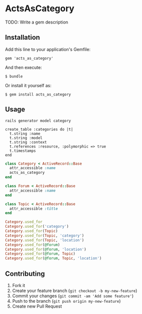 # ActsAsCategory

TODO: Write a gem description

## Installation

Add this line to your application's Gemfile:

    gem 'acts_as_category'

And then execute:

    $ bundle

Or install it yourself as:

    $ gem install acts_as_category

## Usage

```
rails generator model category
```

```
create_table :categories do |t|
  t.string :name
  t.string :model
  t.string :context
  t.references :resource, :polymorphic => true
  t.timestamps
end
```

```ruby
class Category < ActiveRecord::Base
  attr_accessible :name
  acts_as_category
end

class Forum < ActiveRecord::Base
  attr_accessible :name
end

class Topic < ActiveRecord::Base
  attr_accessible :title
end
```

```ruby
Category.used_for
Category.used_for('category')
Category.used_for(Topic)
Category.used_for(Topic, 'category')
Category.used_for(Topic, 'location')
Category.used_for(@forum)
Category.used_for(@forum, 'location')
Category.used_for(@forum, Topic)
Category.used_for(@forum, Topic, 'location')
``` 

## Contributing

1. Fork it
2. Create your feature branch (`git checkout -b my-new-feature`)
3. Commit your changes (`git commit -am 'Add some feature'`)
4. Push to the branch (`git push origin my-new-feature`)
5. Create new Pull Request
